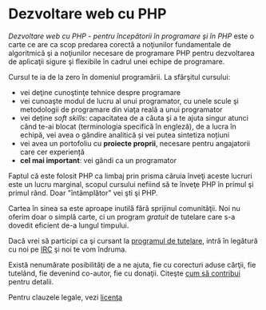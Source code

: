 Dezvoltare web cu PHP
=====================

*Dezvoltare web cu PHP - pentru începătorii în programare şi în PHP* este o
carte ce are ca scop predarea corectă a noţiunilor fundamentale de
algoritmică şi a noţiunilor necesare de programare PHP pentru dezvoltarea
de aplicaţii sigure şi flexibile în cadrul unei echipe de programare.

Cursul te ia de la zero în domeniul programării. La sfârşitul cursului:

* vei deţine cunoştinţe tehnice despre programare
* vei cunoaşte modul de lucru al unui programator, cu unele scule şi
metodologii de programare din viaţa reală a unui programator
* vei deține *soft skills*: capacitatea de a căuta și a te ajuta singur atunci când te-ai blocat (terminologia specifică în engleză), de a lucra în echipă, vei avea o gândire analitică și vei putea sintetiza noțiuni
* vei avea un portofoliu cu **proiecte proprii**, necesare pentru angajatorii care cer experiență
* **cel mai important**: vei gândi ca un programator

Faptul că este folosit PHP ca limbaj prin prisma căruia înveţi aceste
lucruri este un lucru marginal, scopul cursului nefiind să te înveţe
PHP în primul şi primul rând. Doar "întâmplător" vei şti şi PHP.

Cartea în sinea sa este aproape inutilă fără sprijinul comunităţii. Noi nu
oferim doar o simplă carte, ci un program *gratuit* de tutelare care
s-a dovedit eficient de-a lungul timpului.

Dacă vrei să participi ca şi cursant la [programul de tutelare](docs/tutelare.md),
intră în legătură cu noi pe [IRC](https://github.com/OriginalCopy/yap-phpro-book/blob/master/docs/IRC.md) şi noi te vom îndruma.

Există nenumărate posibilităţi de a ne ajuta, fie cu corecturi aduse cărţii,
fie tutelând, fie devenind co-autor, fie cu donaţii. Citeşte
[cum să contribui](docs/contribute.md) pentru detalii.

Pentru clauzele legale, vezi [licenţa](https://raw.github.com/OriginalCopy/yap-phpro-book/384cff5d2047b246415efdbce93a49e2f0f39823/LICENSE.txt)